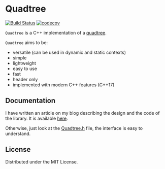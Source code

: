 # Quadtree

[![Build Status](https://travis-ci.org/pvigier/Quadtree.svg?branch=master)](https://travis-ci.org/pvigier/Quadtree)
[![codecov](https://codecov.io/gh/pvigier/Quadtree/branch/master/graph/badge.svg)](https://codecov.io/gh/pvigier/Quadtree)

`Quadtree` is a C++ implementation of a [quadtree](https://en.wikipedia.org/wiki/Quadtree).

`Quadtree` aims to be:

* versatile (can be used in dynamic and static contexts)
* simple
* lightweight
* easy to use
* fast
* header only
* implemented with modern C++ features (C++17)

## Documentation

I have written an article on my blog describing the design and the code of the library. It is available [here](https://pvigier.github.io/2019/07/28/quadtree-collision-detection.html).

Otherwise, just look at the [Quadtree.h](https://github.com/pvigier/Quadtree/blob/master/include/Quadtree.h) file, the interface is easy to understand.

## License

Distributed under the MIT License.
